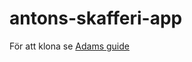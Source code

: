 # antons-skafferi-app

För att klona se [Adams guide](https://docs.google.com/document/d/1ufNdwTazG2tit8k_iSulZLnm6E7eNeJMvaXDqLmW_AI/edit#heading=h.paciw9n4ad7k)
